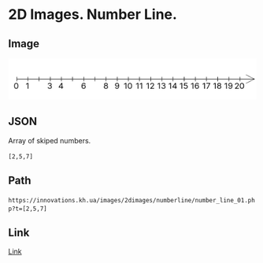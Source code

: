 # 2D Images. Number Line.
## Image

<img src = "images/number_line_01.png">

## JSON
Array of skiped numbers.

```[2,5,7]```

## Path
```https://innovations.kh.ua/images/2dimages/numberline/number_line_01.php?t=[2,5,7]```  
  
## Link
<a href = "https://innovations.kh.ua/images/2dimages/numberline/number_line_01.php?t=[2,5,7]" target = "_blank">Link</a>

